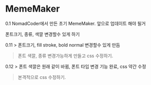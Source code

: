 # MemeMaker

0.1 NomadCoder에서 만든 초기 MemeMaker. 앞으로 업데이트 해야 될거

폰트크기, 종류, 색깔 변경할수 있게 하기

0.11 > 폰트크기, fill stroke, bold normal 변경할수 있게 만듬

> 폰트 색깔, 종류 변경가능하게 만들고 css 수정하기.

0.12  > 폰트 색깔은 원래 같이 바뀜, 폰트 타입 변경 기능 완료, css 약간 수정

> 본격적으로 css 수정하기.
